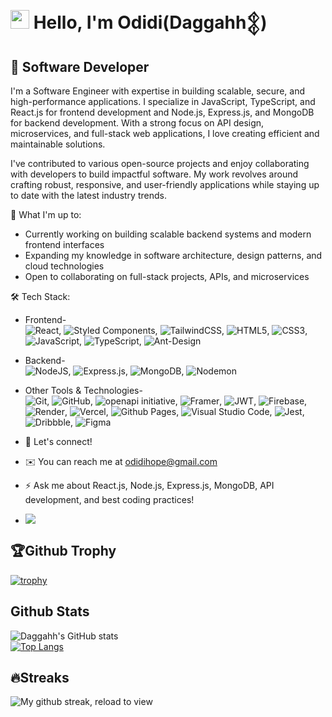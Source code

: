# <img src="https://emojis.slackmojis.com/emojis/images/1531849430/4246/blob-sunglasses.gif?1531849430" width="30"/> Hello, I'm Odidi(Daggahh𒉭)
## 👾 Software Developer
I'm a Software Engineer with expertise in building scalable, secure, and high-performance applications. I specialize in JavaScript, TypeScript, and React.js for frontend development and Node.js, Express.js, and MongoDB for backend development. With a strong focus on API design, microservices, and full-stack web applications, I love creating efficient and maintainable solutions.

I've contributed to various open-source projects and enjoy collaborating with developers to build impactful software. My work revolves around crafting robust, responsive, and user-friendly applications while staying up to date with the latest industry trends.

🚀 What I'm up to:
- Currently working on building scalable backend systems and modern frontend interfaces
- Expanding my knowledge in software architecture, design patterns, and cloud technologies
- Open to collaborating on full-stack projects, APIs, and microservices

🛠️ Tech Stack:
- Frontend- <br/> ![React](https://img.shields.io/badge/react-%2320232a.svg?style=for-the-badge&logo=react&logoColor=%2361DAFB), ![Styled Components](https://img.shields.io/badge/styled--components-DB7093?style=for-the-badge&logo=styled-components&logoColor=white), ![TailwindCSS](https://img.shields.io/badge/tailwindcss-%2338B2AC.svg?style=for-the-badge&logo=tailwind-css&logoColor=white), ![HTML5](https://img.shields.io/badge/html5-%23E34F26.svg?style=for-the-badge&logo=html5&logoColor=white), ![CSS3](https://img.shields.io/badge/css3-%231572B6.svg?style=for-the-badge&logo=css3&logoColor=white), ![JavaScript](https://img.shields.io/badge/javascript-%23323330.svg?style=for-the-badge&logo=javascript&logoColor=%23F7DF1E), ![TypeScript](https://img.shields.io/badge/typescript-%23007ACC.svg?style=for-the-badge&logo=typescript&logoColor=white), ![Ant-Design](https://img.shields.io/badge/-AntDesign-%230170FE?style=for-the-badge&logo=ant-design&logoColor=white)
- Backend- <br/> ![NodeJS](https://img.shields.io/badge/node.js-6DA55F?style=for-the-badge&logo=node.js&logoColor=white), ![Express.js](https://img.shields.io/badge/express.js-%23404d59.svg?style=for-the-badge&logo=express&logoColor=%2361DAFB), ![MongoDB](https://img.shields.io/badge/MongoDB-%234ea94b.svg?style=for-the-badge&logo=mongodb&logoColor=white), ![Nodemon](https://img.shields.io/badge/NODEMON-%23323330.svg?style=for-the-badge&logo=nodemon&logoColor=%BBDEAD)
- Other Tools & Technologies- <br/> ![Git](https://img.shields.io/badge/git-%23F05033.svg?style=for-the-badge&logo=git&logoColor=white), ![GitHub](https://img.shields.io/badge/github-%23121011.svg?style=for-the-badge&logo=github&logoColor=white), ![openapi initiative](https://img.shields.io/badge/openapiinitiative-%23000000.svg?style=for-the-badge&logo=openapiinitiative&logoColor=white), ![Framer](https://img.shields.io/badge/Framer-black?style=for-the-badge&logo=framer&logoColor=blue), ![JWT](https://img.shields.io/badge/JWT-black?style=for-the-badge&logo=JSON%20web%20tokens), ![Firebase](https://img.shields.io/badge/firebase-%23039BE5.svg?style=for-the-badge&logo=firebase), ![Render](https://img.shields.io/badge/Render-%46E3B7.svg?style=for-the-badge&logo=render&logoColor=white), ![Vercel](https://img.shields.io/badge/vercel-%23000000.svg?style=for-the-badge&logo=vercel&logoColor=white), ![Github Pages](https://img.shields.io/badge/github%20pages-121013?style=for-the-badge&logo=github&logoColor=white), ![Visual Studio Code](https://img.shields.io/badge/Visual%20Studio%20Code-0078d7.svg?style=for-the-badge&logo=visual-studio-code&logoColor=white), ![Jest](https://img.shields.io/badge/-jest-%23C21325?style=for-the-badge&logo=jest&logoColor=white), ![Dribbble](https://img.shields.io/badge/Dribbble-EA4C89?style=for-the-badge&logo=dribbble&logoColor=white),	![Figma](https://img.shields.io/badge/figma-%23F24E1E.svg?style=for-the-badge&logo=figma&logoColor=white)

- 📩 Let's connect!
- ✉️ You can reach me at odidihope@gmail.com
- ⚡ Ask me about React.js, Node.js, Express.js, MongoDB, API development, and best coding practices! <br/>
- ![](https://komarev.com/ghpvc/?username=Daggahh&color=red)

## 🏆Github Trophy
[![trophy](https://github-profile-trophy.vercel.app/?username=Daggahh&theme=dracula)](https://github.com/Daggahh/github-profile-trophy)

## Github Stats
![Daggahh's GitHub stats](https://github-readme-stats.vercel.app/api?username=Daggahh&show_icons=true&theme=chartreuse-dark) 
<br/> 
[![Top Langs](https://github-readme-stats.vercel.app/api/top-langs/?username=Daggahh&layout=donut)](https://github.com/Daggahh/github-readme-stats)

## 🔥Streaks
<img alt="My github streak, reload to view" src="https://github-readme-streak-stats.herokuapp.com/?user=Daggahh&theme=youtube-dark"> 
